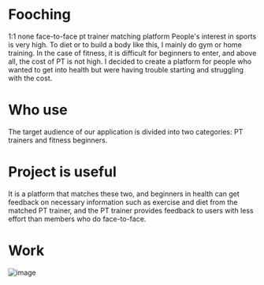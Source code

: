 # Fooching
1:1 none face-to-face pt trainer matching platform
People's interest in sports is very high. To diet or to build a body like this, I mainly do gym or home training. In the case of fitness, it is difficult for beginners to enter, and above all, the cost of PT is not high. I decided to create a platform for people who wanted to get into health but were having trouble starting and struggling with the cost.

# Who use
The target audience of our application is divided into two categories: PT trainers and fitness beginners. 

# Project is useful
It is a platform that matches these two, and beginners in health can get feedback on necessary information such as exercise and diet from the matched PT trainer, and the PT trainer provides feedback to users with less effort than members who do face-to-face.

# Work
![image](https://user-images.githubusercontent.com/27857543/172053129-430fab1a-7501-4141-bfd4-4c55ac1180f0.png)

